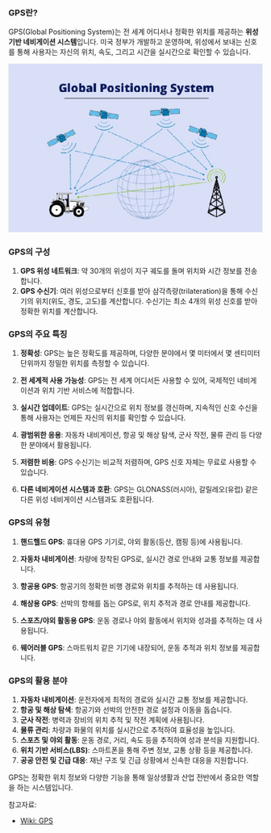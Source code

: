 ### GPS란?

GPS(Global Positioning System)는 전 세계 어디서나 정확한 위치를 제공하는 **위성 기반 네비게이션 시스템**입니다. 미국 정부가 개발하고 운영하며, 위성에서 보내는 신호를 통해 사용자는 자신의 위치, 속도, 그리고 시간을 실시간으로 확인할 수 있습니다.

![GPSSampleImage01](./GPSSampleImage01.png)

### GPS의 구성

1. **GPS 위성 네트워크**: 약 30개의 위성이 지구 궤도를 돌며 위치와 시간 정보를 전송합니다.
2. **GPS 수신기**: 여러 위성으로부터 신호를 받아 삼각측량(trilateration)을 통해 수신기의 위치(위도, 경도, 고도)를 계산합니다. 수신기는 최소 4개의 위성 신호를 받아 정확한 위치를 계산합니다.

### GPS의 주요 특징

1. **정확성**: GPS는 높은 정확도를 제공하며, 다양한 분야에서 몇 미터에서 몇 센티미터 단위까지 정밀한 위치를 측정할 수 있습니다.
   
2. **전 세계적 사용 가능성**: GPS는 전 세계 어디서든 사용할 수 있어, 국제적인 네비게이션과 위치 기반 서비스에 적합합니다.

3. **실시간 업데이트**: GPS는 실시간으로 위치 정보를 갱신하며, 지속적인 신호 수신을 통해 사용자는 언제든 자신의 위치를 확인할 수 있습니다.

4. **광범위한 응용**: 자동차 내비게이션, 항공 및 해상 탐색, 군사 작전, 물류 관리 등 다양한 분야에서 활용됩니다.

5. **저렴한 비용**: GPS 수신기는 비교적 저렴하며, GPS 신호 자체는 무료로 사용할 수 있습니다.

6. **다른 네비게이션 시스템과 호환**: GPS는 GLONASS(러시아), 갈릴레오(유럽) 같은 다른 위성 네비게이션 시스템과도 호환됩니다.

### GPS의 유형

1. **핸드헬드 GPS**: 휴대용 GPS 기기로, 야외 활동(등산, 캠핑 등)에 사용됩니다.
   
2. **자동차 내비게이션**: 차량에 장착된 GPS로, 실시간 경로 안내와 교통 정보를 제공합니다.

3. **항공용 GPS**: 항공기의 정확한 비행 경로와 위치를 추적하는 데 사용됩니다.

4. **해상용 GPS**: 선박의 항해를 돕는 GPS로, 위치 추적과 경로 안내를 제공합니다.

5. **스포츠/야외 활동용 GPS**: 운동 경로나 야외 활동에서 위치와 성과를 추적하는 데 사용됩니다.

6. **웨어러블 GPS**: 스마트워치 같은 기기에 내장되어, 운동 추적과 위치 정보를 제공합니다.

### GPS의 활용 분야

1. **자동차 내비게이션**: 운전자에게 최적의 경로와 실시간 교통 정보를 제공합니다.
2. **항공 및 해상 탐색**: 항공기와 선박의 안전한 경로 설정과 이동을 돕습니다.
3. **군사 작전**: 병력과 장비의 위치 추적 및 작전 계획에 사용됩니다.
4. **물류 관리**: 차량과 화물의 위치를 실시간으로 추적하여 효율성을 높입니다.
5. **스포츠 및 야외 활동**: 운동 경로, 거리, 속도 등을 추적하여 성과 분석을 지원합니다.
6. **위치 기반 서비스(LBS)**: 스마트폰을 통해 주변 정보, 교통 상황 등을 제공합니다.
7. **공공 안전 및 긴급 대응**: 재난 구조 및 긴급 상황에서 신속한 대응을 지원합니다.

GPS는 정확한 위치 정보와 다양한 기능을 통해 일상생활과 산업 전반에서 중요한 역할을 하는 시스템입니다.

참고자료:
* [Wiki: GPS](https://en.wikipedia.org/wiki/Global_Positioning_System)
